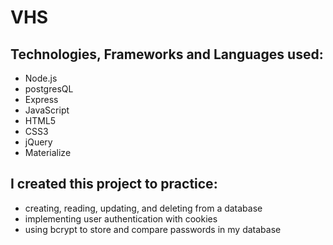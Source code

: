 # VHS

## Technologies, Frameworks and Languages used:
  - Node.js
  - postgresQL
  - Express
  - JavaScript
  - HTML5
  - CSS3
  - jQuery
  - Materialize 
  
  ## I created this project to practice:
  - creating, reading, updating, and deleting from a database
  - implementing user authentication with cookies
  - using bcrypt to store and compare passwords in my database
